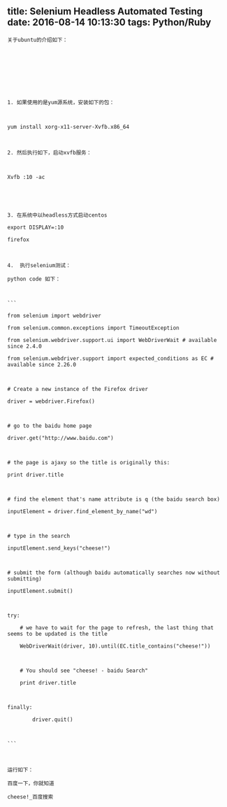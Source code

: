 title: Selenium Headless Automated Testing
date: 2016-08-14 10:13:30
tags: Python/Ruby
---


	关于ubuntu的介绍如下：

	

	 

	

	

	1. 如果使用的是yum源系统，安装如下的包：

	

	yum install xorg-x11-server-Xvfb.x86_64

	

	2. 然后执行如下，启动xvfb服务：

	

	Xvfb :10 -ac

	

	

	3. 在系统中以headless方式启动centos

	export DISPLAY=:10

	firefox

	

	4.  执行selenium测试：

	python code 如下：

	

	```

	from selenium import webdriver

	from selenium.common.exceptions import TimeoutException

	from selenium.webdriver.support.ui import WebDriverWait # available since 2.4.0

	from selenium.webdriver.support import expected_conditions as EC # available since 2.26.0

	

	# Create a new instance of the Firefox driver

	driver = webdriver.Firefox()

	

	# go to the baidu home page

	driver.get("http://www.baidu.com")

	

	# the page is ajaxy so the title is originally this:

	print driver.title

	

	# find the element that's name attribute is q (the baidu search box)

	inputElement = driver.find_element_by_name("wd")

	

	# type in the search

	inputElement.send_keys("cheese!")

	

	# submit the form (although baidu automatically searches now without submitting)

	inputElement.submit()

	

	try:

	    # we have to wait for the page to refresh, the last thing that seems to be updated is the title

	    WebDriverWait(driver, 10).until(EC.title_contains("cheese!"))

	

	    # You should see "cheese! - baidu Search"

	    print driver.title

	

	finally:

	        driver.quit()

	

	```

	

	运行如下：

	百度一下，你就知道

	cheese!_百度搜索
